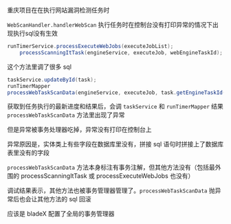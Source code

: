 重庆项目在在执行网站漏洞检测任务时

`WebScanHandler.handlerWebScan` 执行任务时在控制台没有打印异常的情况下出现执行sql没有生效

```java
runTimerService.processExecuteWebJobs(executeJobList);
	processScanningItTask(engineService, executeJob, webEngineTaskId);
```

这个方法里调了很多 sql

```java
taskService.updateById(task);
runTimerMapper
processWebTaskScanData(engineService, executeJob, task.getEngineTaskId(), historyId);
```

获取到任务执行的最新进度和结果后，会调 `taskService` 和 `runTimerMapper` 结果 `processWebTaskScanData` 方法里出现了异常

但是异常被事务处理器吃掉，异常没有打印在控制台上

异常原因是，实体类上有些字段在数据库里没有，拼接 sql 语句时拼接上了数据库表里没有的字段

`processWebTaskScanData` 方法本身标注有事务注解，但其他方法没有（包括最外围的 processScanningItTask 或 processExecuteWebJobs 也没有）

调试结果表示，其他方法也被事务管理器管理了。`processWebTaskScanData` 抛异常后也会让其他方法的 sql 回滚

应该是 bladeX 配置了全局的事务管理器